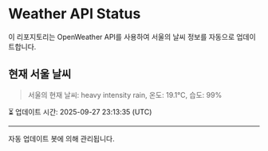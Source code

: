 
# Weather API Status

이 리포지토리는 OpenWeather API를 사용하여 서울의 날씨 정보를 자동으로 업데이트합니다.

## 현재 서울 날씨
> 서울의 현재 날씨: heavy intensity rain, 온도: 19.1°C, 습도: 99%

⏳ 업데이트 시간: 2025-09-27 23:13:35 (UTC)

---
자동 업데이트 봇에 의해 관리됩니다.
